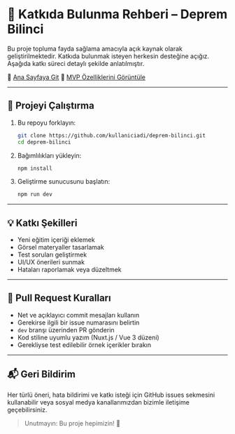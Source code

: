 # 🤝 Katkıda Bulunma Rehberi – Deprem Bilinci

Bu proje topluma fayda sağlama amacıyla açık kaynak olarak geliştirilmektedir. Katkıda bulunmak isteyen herkesin desteğine açığız. Aşağıda katkı süreci detaylı şekilde anlatılmıştır.

🔗 [Ana Sayfaya Git](./README.md)
🔗 [MVP Özelliklerini Görüntüle](./MVP.md)

---

## 🔧 Projeyi Çalıştırma

1. Bu repoyu forklayın:

   ```bash
   git clone https://github.com/kullaniciadi/deprem-bilinci.git
   cd deprem-bilinci
   ```

2. Bağımlılıkları yükleyin:

   ```bash
   npm install
   ```

3. Geliştirme sunucusunu başlatın:

   ```bash
   npm run dev
   ```

---

## 💡 Katkı Şekilleri

* Yeni eğitim içeriği eklemek
* Görsel materyaller tasarlamak
* Test soruları geliştirmek
* UI/UX önerileri sunmak
* Hataları raporlamak veya düzeltmek

---

## 📄 Pull Request Kuralları

* Net ve açıklayıcı commit mesajları kullanın
* Gerekirse ilgili bir issue numarasını belirtin
* `dev` branşı üzerinden PR gönderin
* Kod stiline uyumlu yazım (Nuxt.js / Vue 3 düzeni)
* Gerekliyse test edilebilir örnek içerikler bırakın

---

## 📬 Geri Bildirim

Her türlü öneri, hata bildirimi ve katkı isteği için GitHub issues sekmesini kullanabilir veya sosyal medya kanallarımızdan bizimle iletişime geçebilirsiniz.

> Unutmayın: Bu proje hepimizin! 💪
